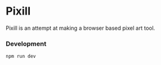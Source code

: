 # Pixill

Pixill is an attempt at making a browser based pixel art tool.

### Development
`npm run dev`
